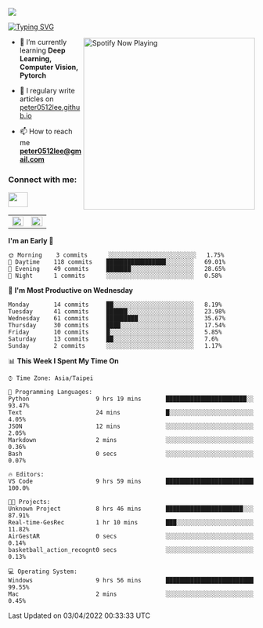 ![](https://komarev.com/ghpvc/?username=peter0512lee&color=ff69b4)

[![Typing SVG](https://readme-typing-svg.herokuapp.com?color=F742BA&size=22&lines=Hi!+I'm+JYL)](https://git.io/typing-svg)

[<img src="https://spotify-now-playing.peter0512lee.vercel.app/api/spotify-playing" alt="Spotify Now Playing" width="350" align="right" />](https://open.spotify.com/user/21iyoswqgnkoe7peuesmqnhgy)

- 🌱 I’m currently learning **Deep Learning, Computer Vision, Pytorch**

- 📝 I regulary write articles on [peter0512lee.github.io](https://peter0512lee.github.io/)

- 📫 How to reach me **peter0512lee@gmail.com**

<h3 align="left">Connect with me:</h3>
<p align="left">
<a href="https://linkedin.com/in/jie-ying-li-b43a1416b" target="blank"><img align="center" src="https://raw.githubusercontent.com/rahuldkjain/github-profile-readme-generator/master/src/images/icons/Social/linked-in-alt.svg" height="30" width="40" /></a>
<!-- <a href="https://fb.com/peter0512lee" target="blank"><img align="center" src="https://raw.githubusercontent.com/rahuldkjain/github-profile-readme-generator/master/src/images/icons/Social/facebook.svg" alt="peter0512lee" height="30" width="40" /></a> -->
<!-- <a href="https://instagram.com/etiquette_ying" target="blank"><img align="center" src="https://raw.githubusercontent.com/rahuldkjain/github-profile-readme-generator/master/src/images/icons/Social/instagram.svg" alt="etiquette_ying" height="30" width="40" /></a> -->
<!-- <a href="https://medium.com/@peter0512lee" target="blank"><img align="center" src="https://raw.githubusercontent.com/rahuldkjain/github-profile-readme-generator/master/src/images/icons/Social/medium.svg" alt="@peter0512lee" height="30" width="40" /></a> -->
</p>

<table><tr><td valign="top" width="50%">

<img src="https://github-readme-stats.vercel.app/api?username=peter0512lee&hide_border=true&show_icons=true&locale=en" align="left" style="width: 100%" />

</td><td valign="top" width="50%">

<img src="https://github-readme-stats.vercel.app/api/top-langs?username=peter0512lee&hide_border=true&show_icons=true&locale=en&layout=compact" align="left" style="width: 100%" />

</td></tr></table>  

<!--START_SECTION:waka-->
**I'm an Early 🐤** 

```text
🌞 Morning    3 commits      ░░░░░░░░░░░░░░░░░░░░░░░░░   1.75% 
🌆 Daytime    118 commits    █████████████████░░░░░░░░   69.01% 
🌃 Evening    49 commits     ███████░░░░░░░░░░░░░░░░░░   28.65% 
🌙 Night      1 commits      ░░░░░░░░░░░░░░░░░░░░░░░░░   0.58%

```
📅 **I'm Most Productive on Wednesday** 

```text
Monday       14 commits     ██░░░░░░░░░░░░░░░░░░░░░░░   8.19% 
Tuesday      41 commits     ██████░░░░░░░░░░░░░░░░░░░   23.98% 
Wednesday    61 commits     █████████░░░░░░░░░░░░░░░░   35.67% 
Thursday     30 commits     ████░░░░░░░░░░░░░░░░░░░░░   17.54% 
Friday       10 commits     █░░░░░░░░░░░░░░░░░░░░░░░░   5.85% 
Saturday     13 commits     ██░░░░░░░░░░░░░░░░░░░░░░░   7.6% 
Sunday       2 commits      ░░░░░░░░░░░░░░░░░░░░░░░░░   1.17%

```


📊 **This Week I Spent My Time On** 

```text
⌚︎ Time Zone: Asia/Taipei

💬 Programming Languages: 
Python                   9 hrs 19 mins       ███████████████████████░░   93.47% 
Text                     24 mins             █░░░░░░░░░░░░░░░░░░░░░░░░   4.05% 
JSON                     12 mins             ░░░░░░░░░░░░░░░░░░░░░░░░░   2.05% 
Markdown                 2 mins              ░░░░░░░░░░░░░░░░░░░░░░░░░   0.36% 
Bash                     0 secs              ░░░░░░░░░░░░░░░░░░░░░░░░░   0.07%

🔥 Editors: 
VS Code                  9 hrs 59 mins       █████████████████████████   100.0%

🐱‍💻 Projects: 
Unknown Project          8 hrs 46 mins       ██████████████████████░░░   87.91% 
Real-time-GesRec         1 hr 10 mins        ███░░░░░░░░░░░░░░░░░░░░░░   11.82% 
AirGestAR                0 secs              ░░░░░░░░░░░░░░░░░░░░░░░░░   0.14% 
basketball_action_recognt0 secs              ░░░░░░░░░░░░░░░░░░░░░░░░░   0.13%

💻 Operating System: 
Windows                  9 hrs 56 mins       █████████████████████████   99.55% 
Mac                      2 mins              ░░░░░░░░░░░░░░░░░░░░░░░░░   0.45%

```


 Last Updated on 03/04/2022 00:33:33 UTC
<!--END_SECTION:waka-->


<!--
**peter0512lee/peter0512lee** is a ✨ _special_ ✨ repository because its `README.md` (this file) appears on your GitHub profile.

